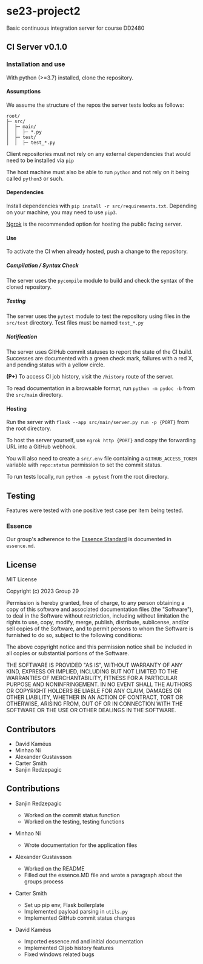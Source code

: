 # se23-project2
Basic continuous integration server for course DD2480

## CI Server v0.1.0

### Installation and use

With python (>=3.7) installed, clone the repository. 

#### Assumptions

We assume the structure of the repos the server tests looks as follows:

```
root/
├─ src/
│  ├─ main/
│  │  ├─ *.py
│  ├─ test/
│  │  ├─ test_*.py
```

Client repositories must not rely on any external dependencies that would need to be installed via `pip`

The host machine must also be able to run `python` and not rely on it being called `python3` or such.

#### Dependencies

Install dependencies with `pip install -r src/requirements.txt`.
Depending on your machine, you may need to use `pip3`.

[Ngrok](https://ngrok.com/) is the recommended option for hosting the public facing server.

#### Use

To activate the CI when already hosted, push a change to the repository.

##### Compilation / Syntax Check
The server uses the `pycompile` module to build and check the syntax of the cloned repository.

##### Testing
The server uses the `pytest` module to test the repository using files in the `src/test` directory.
Test files must be named `test_*.py`

##### Notification
The server uses GitHub commit statuses to report the state of the CI build.
Successes are documented with a green check mark, failures with a red X, and pending status with a yellow circle.

**(P+)** To access CI job history, visit the `/history` route of the server.

To read documentation in a browsable format, run `python -m pydoc -b` from the `src/main` directory.

#### Hosting

Run the server with `flask --app src/main/server.py run -p {PORT}` from the root directory.

To host the server yourself, use `ngrok http {PORT}` and copy the forwarding URL into a GitHub webhook.

You will also need to create a `src/.env` file containing a `GITHUB_ACCESS_TOKEN` variable with `repo:status` permission to set the commit status.

To run tests locally, run `python -m pytest` from the root directory.

## Testing 
Features were tested with one positive test case per item being tested.

### Essence
Our group's adherence to the [Essence Standard](https://www.omg.org/spec/Essence/1.2/PDF) is documented in `essence.md`.

## License

MIT License

Copyright (c) 2023 Group 29

Permission is hereby granted, free of charge, to any person obtaining a copy
of this software and associated documentation files (the "Software"), to deal
in the Software without restriction, including without limitation the rights
to use, copy, modify, merge, publish, distribute, sublicense, and/or sell
copies of the Software, and to permit persons to whom the Software is
furnished to do so, subject to the following conditions:

The above copyright notice and this permission notice shall be included in all
copies or substantial portions of the Software.

THE SOFTWARE IS PROVIDED "AS IS", WITHOUT WARRANTY OF ANY KIND, EXPRESS OR
IMPLIED, INCLUDING BUT NOT LIMITED TO THE WARRANTIES OF MERCHANTABILITY,
FITNESS FOR A PARTICULAR PURPOSE AND NONINFRINGEMENT. IN NO EVENT SHALL THE
AUTHORS OR COPYRIGHT HOLDERS BE LIABLE FOR ANY CLAIM, DAMAGES OR OTHER
LIABILITY, WHETHER IN AN ACTION OF CONTRACT, TORT OR OTHERWISE, ARISING FROM,
OUT OF OR IN CONNECTION WITH THE SOFTWARE OR THE USE OR OTHER DEALINGS IN THE
SOFTWARE.



## Contributors

- David Kaméus 
- Minhao Ni
- Alexander Gustavsson
- Carter Smith
- Sanjin Redzepagic

## Contributions
- Sanjin Redzepagic
    - Worked on the commit status function
    - Worked on the testing, testing functions
    
- Minhao Ni
    - Wrote documentation for the application files

- Alexander Gustavsson
    - Worked on the README
    - Filled out the essence.MD file and wrote a paragraph about the groups process

- Carter Smith
    - Set up pip env, Flask boilerplate
    - Implemented payload parsing in `utils.py`
    - Implemented GitHub commit status changes

- David Kaméus
    - Imported essence.md and initial documentation
    - Implemented CI job history features
    - Fixed windows related bugs

